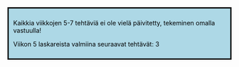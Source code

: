 <div style="color:black; border-style: solid; padding: 10px; margin-bottom: 15px; background-color: #add8e6;">

Kaikkia viikkojen 5-7 tehtäviä ei ole vielä päivitetty, tekeminen omalla vastuulla!

Viikon 5 laskareista valmiina seuraavat tehtävät: 3

</div>